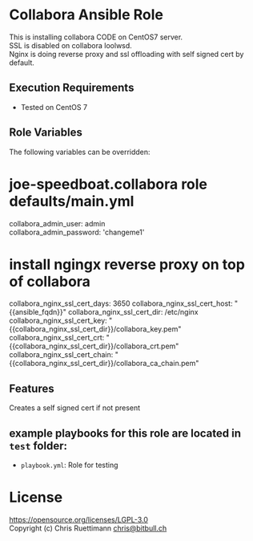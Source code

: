 # Collabora Ansible Role    
This is installing collabora CODE on CentOS7 server.    
SSL is disabled on collabora loolwsd.    
Nginx is doing reverse proxy and ssl offloading with self signed cert by default.    

## Execution Requirements
- Tested on CentOS 7

## Role Variables

The following variables can be overridden:
# joe-speedboat.collabora role defaults/main.yml
collabora_admin_user: admin    
collabora_admin_password: 'changeme1'    

# install ngingx reverse proxy on top of collabora
collabora_nginx_ssl_cert_days: 3650
collabora_nginx_ssl_cert_host: "{{ansible_fqdn}}"
collabora_nginx_ssl_cert_dir: /etc/nginx
collabora_nginx_ssl_cert_key: "{{collabora_nginx_ssl_cert_dir}}/collabora_key.pem"
collabora_nginx_ssl_cert_crt: "{{collabora_nginx_ssl_cert_dir}}/collabora_crt.pem"
collabora_nginx_ssl_cert_chain: "{{collabora_nginx_ssl_cert_dir}}/collabora_ca_chain.pem"


## Features
Creates a self signed cert if not present

## example playbooks for this role are located in `test` folder:
 * `playbook.yml`: Role for testing


# License
https://opensource.org/licenses/LGPL-3.0    
Copyright (c) Chris Ruettimann <chris@bitbull.ch>  

